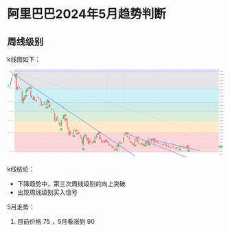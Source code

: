# 阿里巴巴2024年5月趋势判断

## 周线级别

k线图如下：

![alt text](image-1.png)


k线结论：

- 下降趋势中，第三次周线级别的向上突破
- 出现周线级别买入信号

5月走势：

1. 目前价格 75 ，5月看涨到 90


